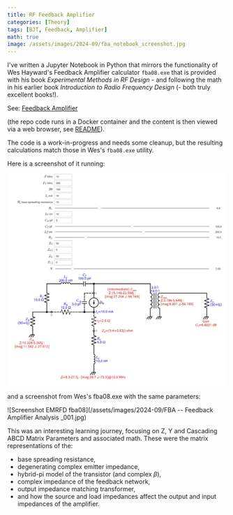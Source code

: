 ```yaml
---
title: RF Feedback Amplifier
categories: [Theory]
tags: [BJT, Feedback, Amplifier]
math: true
image: /assets/images/2024-09/fba_notebook_screenshot.jpg
---
```


I've written a Jupyter Notebook in Python that mirrors the functionality of Wes Hayward's Feedback Amplifier calculator
`fba08.exe` that is provided with his book _Experimental Methods in RF Design_ - and following the math in his earlier book _Introduction to Radio Frequency Design_ (- both truly excellent books!).

See: [Feedback Amplifier](https://github.com/M0YCX/ycx_rf_notebooks/blob/master/Amplifiers/feedback/Feedback%20Amplifier.ipynb)

(the repo code runs in a Docker container and the content is then viewed via a web browser, see [README](https://github.com/M0YCX/ycx_rf_notebooks/blob/master/README.md)).

The code is a work-in-progress and needs some cleanup, but the resulting calculations match those in Wes's `fba08.exe` utility.

Here is a screenshot of it running:

![Screenshot Feedback Amplifier Notebook](/assets/images/2024-09/fba_notebook_screenshot.jpg)

and a screenshot from Wes's fba08.exe with the same parameters:

![Screenshot EMRFD fba08](/assets/images/2024-09/FBA -- Feedback Amplifier Analysis _001.jpg)

This was an interesting learning journey, focusing on Z, Y and Cascading ABCD Matrix Parameters and associated math.
These were the matrix representations of the:

* base spreading resistance,
* degenerating complex emitter impedance,
* hybrid-pi model of the transistor (and complex $\beta$),
* complex impedance of the feedback network,
* output impedance matching transformer,
* and how the source and load impedances affect the output and input impedances of the amplifier.
